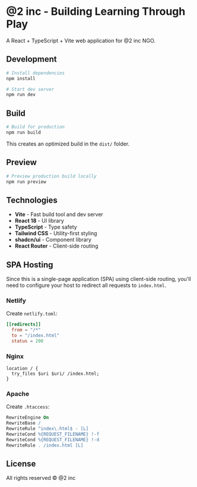 # @2 inc - Building Learning Through Play

A React + TypeScript + Vite web application for @2 inc NGO.

## Development

```bash
# Install dependencies
npm install

# Start dev server
npm run dev
```

## Build

```bash
# Build for production
npm run build
```

This creates an optimized build in the `dist/` folder.

## Preview

```bash
# Preview production build locally
npm run preview
```

## Technologies

- **Vite** - Fast build tool and dev server
- **React 18** - UI library
- **TypeScript** - Type safety
- **Tailwind CSS** - Utility-first styling
- **shadcn/ui** - Component library
- **React Router** - Client-side routing

## SPA Hosting

Since this is a single-page application (SPA) using client-side routing, you'll need to configure your host to redirect all requests to `index.html`.

### Netlify

Create `netlify.toml`:
```toml
[[redirects]]
  from = "/*"
  to = "/index.html"
  status = 200
```

### Nginx

```nginx
location / {
  try_files $uri $uri/ /index.html;
}
```

### Apache

Create `.htaccess`:
```apache
RewriteEngine On
RewriteBase /
RewriteRule ^index\.html$ - [L]
RewriteCond %{REQUEST_FILENAME} !-f
RewriteCond %{REQUEST_FILENAME} !-d
RewriteRule . /index.html [L]
```

## License

All rights reserved © @2 inc

